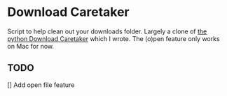# Download Caretaker

Script to help clean out your downloads folder. Largely a clone of [the python Download Caretaker](https://github.com/Jim-Walk/Download-Caretaker) which I wrote. The (o)pen feature only works on Mac for now.

## TODO

[] Add open file feature 
